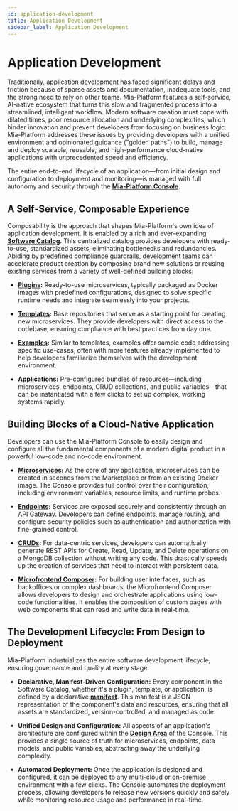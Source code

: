 ```yaml
---
id: application-development
title: Application Development
sidebar_label: Application Development
---
```


# Application Development

Traditionally, application development has faced significant delays and friction because of sparse assets and documentation, inadequate tools, and the strong need to rely on other teams. Mia-Platform features a self-service, AI-native ecosystem that turns this slow and fragmented process into a streamlined, intelligent workflow. Modern software creation must cope with dilated times, poor resource allocation and underlying complexities, which hinder innovation and prevent developers from focusing on business logic. Mia-Platform addresses these issues by providing developers with a unified environment and opinionated guidance ("golden paths") to build, manage and deploy scalable, reusable, and high-performance cloud-native applications with unprecedented speed and efficiency.

The entire end-to-end lifecycle of an application—from initial design and configuration to deployment and monitoring—is managed with full autonomy and security through the [**Mia-Platform Console**](/development_suite/overview-dev-suite.md).

## A Self-Service, Composable Experience

Composability is the approach that shapes Mia-Platform's own idea of application development. It is enabled by a rich and ever-expanding [**Software Catalog**](/software-catalog/overview.md). This centralized catalog provides developers with ready-to-use, standardized assets, eliminating bottlenecks and redundancies. Abiding by predefined compliance guardrails, development teams can accelerate product creation by composing brand new solutions or reusing existing services from a variety of well-defined building blocks:

* [**Plugins**](/marketplace/plugins/mia-platform-plugins.md)**:** Ready-to-use microservices, typically packaged as Docker images with predefined configurations, designed to solve specific runtime needs and integrate seamlessly into your projects.

* [**Templates**](/marketplace/templates/mia_templates.md)**:** Base repositories that serve as a starting point for creating new microservices. They provide developers with direct access to the codebase, ensuring compliance with best practices from day one.

* [**Examples**](/marketplace/examples/mia_examples.md)**:** Similar to templates, examples offer sample code addressing specific use-cases, often with more features already implemented to help developers familiarize themselves with the development environment.

* [**Applications**](/marketplace/applications/mia_applications.md)**:** Pre-configured bundles of resources—including microservices, endpoints, CRUD collections, and public variables—that can be instantiated with a few clicks to set up complex, working systems rapidly.

## Building Blocks of a Cloud-Native Application

Developers can use the Mia-Platform Console to easily design and configure all the fundamental components of a modern digital product in a powerful low-code and no-code environment.

* [**Microservices**](/development_suite/api-console/api-design/services.md)**:** As the core of any application, microservices can be created in seconds from the Marketplace or from an existing Docker image. The Console provides full control over their configuration, including environment variables, resource limits, and runtime probes.

* [**Endpoints**](/development_suite/api-console/api-design/endpoints.md)**:** Services are exposed securely and consistently through an API Gateway. Developers can define endpoints, manage routing, and configure security policies such as authentication and authorization with fine-grained control.

* [**CRUDs**](/development_suite/api-console/api-design/crud_advanced.md)**:** For data-centric services, developers can automatically generate REST APIs for Create, Read, Update, and Delete operations on a MongoDB collection without writing any code. This drastically speeds up the creation of services that need to interact with persistent data.

* [**Microfrontend Composer**](/microfrontend-composer/what-is.md)**:** For building user interfaces, such as backoffices or complex dashboards, the Microfrontend Composer allows developers to design and orchestrate applications using low-code functionalities. It enables the composition of custom pages with web components that can read and write data in real-time.

## The Development Lifecycle: From Design to Deployment

Mia-Platform industrializes the entire software development lifecycle, ensuring governance and quality at every stage.

* **Declarative, Manifest-Driven Configuration:** Every component in the Software Catalog, whether it's a plugin, template, or application, is defined by a declarative [**manifest**](/software-catalog/items-manifest/overview.md). This manifest is a JSON representation of the component's data and resources, ensuring that all assets are standardized, version-controlled, and managed as code.

* **Unified Design and Configuration:** All aspects of an application's architecture are configured within the [**Design Area**](/development_suite/api-console/api-design/overview.md) of the Console. This provides a single source of truth for microservices, endpoints, data models, and public variables, abstracting away the underlying complexity.

* **Automated Deployment:** Once the application is designed and configured, it can be deployed to any multi-cloud or on-premise environment with a few clicks. The Console automates the deployment process, allowing developers to release new versions quickly and safely while monitoring resource usage and performance in real-time.
